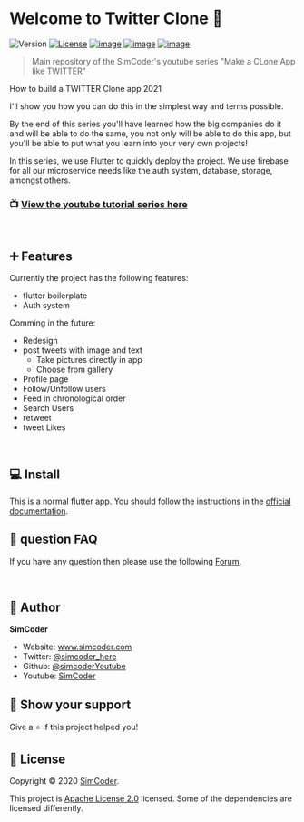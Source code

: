 # Welcome to Twitter Clone 👋
![Version](https://img.shields.io/badge/version-0.1-blue.svg?cacheSeconds=2592000)
[![License](https://img.shields.io/badge/License-Apache%202.0-blue.svg)](https://opensource.org/licenses/Apache-2.0)
[![image](https://img.shields.io/badge/Twitter-1DA1F2?style=for-the-badge&logo=twitter&logoColor=white)](https://twitter.com/simcoder_here)
[![image](https://img.shields.io/badge/Instagram-E4405F?style=for-the-badge&logo=instagram&logoColor=white)](https://www.instagram.com/simcoder_here/)
[![image](https://img.shields.io/badge/YouTube-FF0000?style=for-the-badge&logo=youtube&logoColor=white)](https://www.youtube.com/channel/UCQ5xY26cw5Noh6poIE-VBog)



> Main repository of the SimCoder's youtube series &#34;Make a CLone App like TWITTER&#34;

How to build a TWITTER Clone app 2021

I'll show you how you can do this in the simplest way and terms possible.

By the end of this series you'll have learned how the big companies do it and will be able to do the same, you not only will be able to do this app, but you'll be able to put what you learn into your very own projects!

In this series, we use Flutter to quickly deploy the project. We use firebase for all our microservice needs like the auth system, database, storage, amongst others.


### 📺 [**View the youtube tutorial series here**](https://www.youtube.com/watch?v=Pye5uM8t7OE&list=PLxabZQCAe5fho-YnN8255N1vpoqUJ-RmB)

<br>

## ➕ Features

Currently the project has the following features:
  * flutter boilerplate
  * Auth system 
    

Comming in the future:
  * Redesign
  * post tweets with image and text
    * Take pictures directly in app
    * Choose from gallery
  * Profile page
  * Follow/Unfollow users
  * Feed in chronological order
  * Search Users
  * retweet
  * tweet Likes
<br>

## 💻 Install

This is a normal flutter app. You should follow the instructions in the [official documentation](https://flutter.io/docs/get-started/install).

## 💙  question FAQ

If you have any question then please use the following [Forum](https://www.simcoder.com/forum/twitter/).

<br>

## 👤 Author

**SimCoder**

* Website: www.simcoder.com
* Twitter: [@simcoder\_here](https://twitter.com/simcoder\_here)
* Github: [@simcoderYoutube](https://github.com/simcoderYoutube)
* Youtube: [SimCoder](https://www.youtube.com/channel/UCQ5xY26cw5Noh6poIE-VBog)

## 🌟 Show your support


Give a ⭐️ if this project helped you!


## 📝 License

Copyright © 2020 [SimCoder](https://github.com/simcoderYoutube).

This project is [Apache License 2.0](https://github.com/SimCoderYoutube/InstagramClone/blob/master/LICENSE) licensed. Some of the dependencies are licensed differently.
